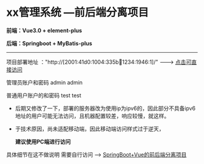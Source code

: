 # xx管理系统 —前后端分离项目

**前端：Vue3.0 + element-plus**

**后端：Springboot + MyBatis-plus**

---

项目部署地址 ："http://[2001:41d0:1004:335b:1234:1234:1946:1]/" ---> [点击可直接访问](http://[2001:41d0:1004:335b:1234:1234:1946:1]:80/)

管理员账户和密码 admin admin

普通用户账户的和密码 test test

- 后期又修改了一下，部署的服务器改为使用ip为ipv6的，因此部分不具备ipv6地址的用户可能无法访问，且机器配置较差，响应较慢，就这样。

- 于技术原因，尚未适配移动端，因此移动端访问样式过于逆天，

  **建议使用PC端进行访问**

具体细节在这不做说明 需要自行访问 --> [SpringBoot+Vue的前后端分离项目](http://year21.top/2022/07/07/ManagementSystem/)

